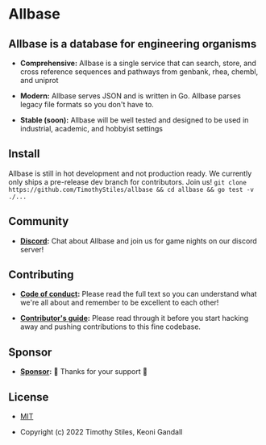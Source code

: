 # Allbase

## Allbase is a database for engineering organisms

* **Comprehensive:** Allbase is a single service that can search, store, and cross reference sequences and pathways from genbank, rhea, chembl, and uniprot

* **Modern:** Allbase serves JSON and is written in Go. Allbase parses legacy file formats so you don't have to.

* **Stable (soon):** Allbase will be well tested and designed to be used in industrial, academic, and hobbyist settings

## Install

Allbase is still in hot development and not production ready. We currently only ships a pre-release dev branch for contributors. Join us!
 `git clone https://github.com/TimothyStiles/allbase && cd allbase && go test -v ./...`

## Community

* **[Discord](https://discord.gg/Hc8Ncwt):** Chat about Allbase and join us for game nights on our discord server!

## Contributing

* **[Code of conduct](CODE_OF_CONDUCT.md):** Please read the full text so you can understand what we're all about and remember to be excellent to each other!

* **[Contributor's guide](CONTRIBUTING.md):** Please read through it before you start hacking away and pushing contributions to this fine codebase.

## Sponsor

* **[Sponsor](https://github.com/sponsors/TimothyStiles):** 🤘 Thanks for your support 🤘

## License

* [MIT](LICENSE)

* Copyright (c) 2022 Timothy Stiles, Keoni Gandall
<!-- We're building a modern solution to the biotech data access problem. Too many siloed databases using terrible dataformats that can't crossref eachother. Allbase is still in hot development but as it stands now the plan is to have a single service that can search and cross reference sequences and pathways from genbank, rhea, chembl, and uniprot. All sequences get hashes so they have a unique identifier. Allbase should in the end be able to spit out JSON for every sequence it has and every pathway it can make. Keoni should write down how somewhere but search is going to be dummy fast and easy to use through an API. -->
<!-- ## Specification
When completed allbase will have:

* [x] Functions that pull data from Genbank, Rhea, CHEMBL, and Uniprot.
  * [ ] Cron jobs for daily updates from public DBs mentioned above.
* [ ] Deploy as:
  * [ ] Single server
  * [ ] Cluster
* [ ] CI/CD
  * [ ] 97%+ code coverage
  * [ ] mock testing
  * [ ] production testing
  * [ ] deploy on push to main
  * [ ] continuous db updates
* [ ] Annotate given sequence string
* [ ] Improved data streaming. Currently allbase downloads THEN inserts.
* [ ] REST API endpoints to:
  * [ ] Query for metabolic pathways:
    * [x] Breadth first search
    * [ ] Depth first search
    * [ ] A* search
  * [ ] Query for sequences across genbank and uniprot:
    * [ ] Super fast search using seqhash indentifiers.
    * [ ] Alignment (will be implemented in Poly).
      * [ ] BWA
      * [ ] minimap2
  * [ ] Insert user provided sequences. -->
